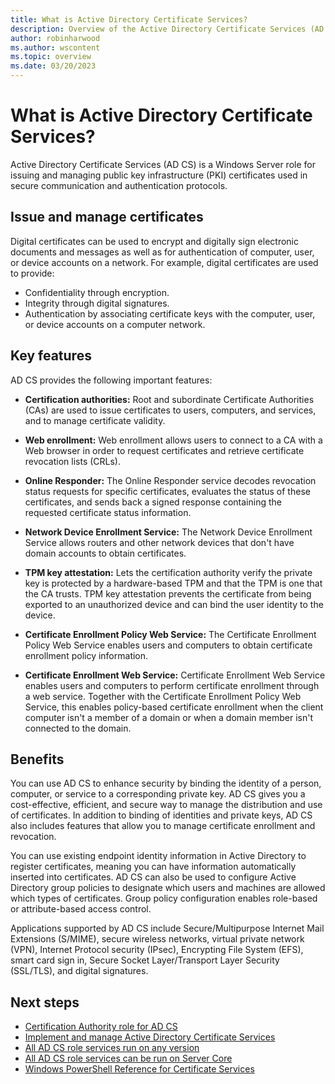 ```yaml
---
title: What is Active Directory Certificate Services?
description: Overview of the Active Directory Certificate Services (AD CS) server role in Windows Server, including key features and next steps.
author: robinharwood
ms.author: wscontent
ms.topic: overview
ms.date: 03/20/2023
---
```


# What is Active Directory Certificate Services?

Active Directory Certificate Services (AD CS) is a Windows Server role for issuing and managing public key infrastructure (PKI) certificates used in secure communication and authentication protocols.

## Issue and manage certificates

Digital certificates can be used to encrypt and digitally sign electronic documents and messages as well as for authentication of computer, user, or device accounts on a network. For example, digital certificates are used to provide:

- Confidentiality through encryption.
- Integrity through digital signatures.
- Authentication by associating certificate keys with the computer, user, or device accounts on a computer network.

## Key features

AD CS provides the following important features:

- **Certification authorities:** Root and subordinate Certificate Authorities (CAs) are used to issue certificates to users, computers, and services, and to manage certificate validity.

- **Web enrollment:** Web enrollment allows users to connect to a CA with a Web browser in order to request certificates and retrieve certificate revocation lists (CRLs).

- **Online Responder:** The Online Responder service decodes revocation status requests for specific certificates, evaluates the status of these certificates, and sends back a signed response containing the requested certificate status information.

- **Network Device Enrollment Service:** The Network Device Enrollment Service allows routers and other network devices that don't have domain accounts to obtain certificates.

- **TPM key attestation:** Lets the certification authority verify the private key is protected by a hardware-based TPM and that the TPM is one that the CA trusts. TPM key attestation prevents the certificate from being exported to an unauthorized device and can bind the user identity to the device.

- **Certificate Enrollment Policy Web Service:** The Certificate Enrollment Policy Web Service enables users and computers to obtain certificate enrollment policy information.

- **Certificate Enrollment Web Service:** Certificate Enrollment Web Service enables users and computers to perform certificate enrollment through a web service. Together with the Certificate Enrollment Policy Web Service, this enables policy-based certificate enrollment when the client computer isn't a member of a domain or when a domain member isn't connected to the domain.

## Benefits

You can use AD CS to enhance security by binding the identity of a person, computer, or service to a
corresponding private key. AD CS gives you a cost-effective, efficient, and secure way to manage the
distribution and use of certificates. In addition to binding of identities and private keys, AD CS
also includes features that allow you to manage certificate enrollment and revocation.

You can use existing endpoint identity information in Active Directory to register certificates,
meaning you can have information automatically inserted into certificates. AD CS can also be used to
configure Active Directory group policies to designate which users and machines are allowed which
types of certificates. Group policy configuration enables role-based or attribute-based access
control.

Applications supported by AD CS include Secure/Multipurpose Internet Mail Extensions (S/MIME),
secure wireless networks, virtual private network (VPN), Internet Protocol security (IPsec),
Encrypting File System (EFS), smart card sign in, Secure Socket Layer/Transport Layer Security
(SSL/TLS), and digital signatures.

## Next steps

- [Certification Authority role for AD CS](/previous-versions/windows/it-pro/windows-server-2012-r2-and-2012/hh831574(v=ws.11))
- [Implement and manage Active Directory Certificate Services](/training/modules/implement-manage-active-directory-certificate-services/)
- [All AD CS role services run on any version](/previous-versions/windows/it-pro/windows-server-2012-r2-and-2012/dn473011(v=ws.11))
- [All AD CS role services can be run on Server Core](/previous-versions/windows/it-pro/windows-server-2012-r2-and-2012/dn473011(v=ws.11))
- [Windows PowerShell Reference for Certificate Services](/powershell/module/adcsdeployment)
